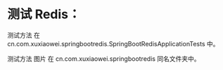 # 测试 Redis：

测试方法 在 cn.com.xuxiaowei.springbootredis.SpringBootRedisApplicationTests 中。

测试方法 图片 在 cn.com.xuxiaowei.springbootredis 同名文件夹中。
